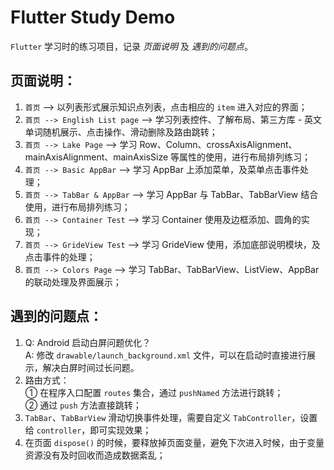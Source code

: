 # Flutter Study Demo

 `Flutter` 学习时的练习项目，记录 _*页面说明*_ 及 _*遇到的问题点*_。

## 页面说明：

1. `首页` --> 以列表形式展示知识点列表，点击相应的 `item` 进入对应的界面；
2. `首页 --> English List page` --> 学习列表控件、了解布局、第三方库 - 英文单词随机展示、点击操作、滑动删除及路由跳转；
3. `首页 --> Lake Page` --> 学习 Row、Column、crossAxisAlignment、mainAxisAlignment、mainAxisSize 等属性的使用，进行布局排列练习；
4. `首页 --> Basic AppBar` --> 学习 AppBar 上添加菜单，及菜单点击事件处理；
5. `首页 --> TabBar & AppBar` --> 学习 AppBar 与 TabBar、TabBarView 结合使用，进行布局排列练习；
6. `首页 --> Container Test` -->  学习 Container 使用及边框添加、圆角的实现；
7. `首页 --> GrideView Test` -->  学习 GrideView 使用，添加底部说明模块，及点击事件的处理；
8. `首页 --> Colors Page` -->  学习 TabBar、TabBarView、ListView、AppBar 的联动处理及界面展示；


## 遇到的问题点：

1. Q: Android 启动白屏问题优化？<br/> A: 修改 `drawable/launch_background.xml` 文件，可以在启动时直接进行展示，解决白屏时间过长问题。
2. 路由方式：<br/> ① 在程序入口配置 `routes` 集合，通过 `pushNamed` 方法进行跳转；<br/> ② 通过 `push` 方法直接跳转；
3. `TabBar`、`TabBarView` 滑动切换事件处理，需要自定义 `TabController`，设置给 `controller`，即可实现效果；
4. 在页面 `dispose()` 的时候，要释放掉页面变量，避免下次进入时候，由于变量资源没有及时回收而造成数据紊乱；